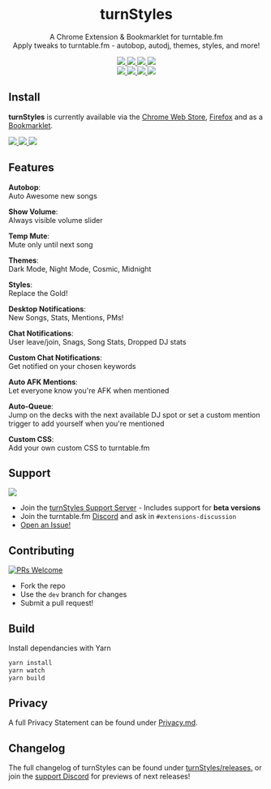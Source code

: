 <h1 align="center">
  <br>turnStyles
</h1>

<p align="center">
  A Chrome Extension & Bookmarklet for turntable.fm
  <br>Apply tweaks to turntable.fm - autobop, autodj, themes, styles, and more!
</p>

<p align="center">
  <a href="https://chrome.google.com/webstore/detail/pmlkackfnbbnjfejpddpakallilkbdme" target="_blank">
    <img
      src="https://img.shields.io/chrome-web-store/stars/pmlkackfnbbnjfejpddpakallilkbdme?color=gold&label=Rating&logo=google-chrome&logoColor=white&style=for-the-badge" />
  </a>
  <a href="https://chrome.google.com/webstore/detail/pmlkackfnbbnjfejpddpakallilkbdme" target="_blank">
    <img
      src="https://img.shields.io/chrome-web-store/users/pmlkackfnbbnjfejpddpakallilkbdme?color=gold&label=Users&logo=google-chrome&logoColor=white&style=for-the-badge" />
  </a>
  <a href="https://chrome.google.com/webstore/detail/pmlkackfnbbnjfejpddpakallilkbdme" target="_blank">
    <img
      src="https://img.shields.io/chrome-web-store/v/pmlkackfnbbnjfejpddpakallilkbdme?color=teal&label=Version&logo=google-chrome&logoColor=white&style=for-the-badge" />
  </a>
  <a href="https://ts.pixelcrisis.co" target="_blank">
    <img
      src="https://img.shields.io/github/package-json/v/pixelcrisis/turnstyles?color=teal&label=Version&logo=javascript&logoColor=white&style=for-the-badge" />
  </a>
  <br>
  <a href="https://github.com/pixelcrisis/turnstyles/graphs/contributors/">
    <img
      src="https://img.shields.io/github/contributors/pixelcrisis/turnstyles?color=blue&logo=github&style=for-the-badge" />
  </a>
  <a href="#">
    <img
      src="https://img.shields.io/github/watchers/pixelcrisis/turnstyles?color=blue&logo=github&style=for-the-badge" />
  </a>
  <a href="#">
    <img src="https://img.shields.io/github/stars/pixelcrisis/turnstyles?logo=github&style=for-the-badge" />
  </a>
  <a href="#">
    <img src="https://img.shields.io/github/forks/pixelcrisis/turnstyles?logo=github&style=for-the-badge" />
  </a>
</p>

## Install

**turnStyles** is currently available via the [Chrome Web
Store](https://chrome.google.com/webstore/detail/pmlkackfnbbnjfejpddpakallilkbdme),
[Firefox](https://addons.mozilla.org/en-US/firefox/addon/turnstyles-for-turntable-fm/) and as a
[Bookmarklet](https://ts.pixelcrisis.co).

<p>
  <a href="https://chrome.google.com/webstore/detail/pmlkackfnbbnjfejpddpakallilkbdme" target="_blank">
    <img
      src="https://img.shields.io/chrome-web-store/v/pmlkackfnbbnjfejpddpakallilkbdme?color=green&label=Version&logo=google-chrome&logoColor=white&style=for-the-badge" />
    <a href="https://addons.mozilla.org/en-US/firefox/addon/turnstyles-for-turntable-fm/" target="_blank">
      <img
        src="https://img.shields.io/amo/v/turnstyles-for-turntable-fm?color=green&label=Version&logo=firefox&logoColor=white&style=for-the-badge">
    </a>
    <a href="https://ts.pixelcrisis.co" target="_blank">
      <img
        src="https://img.shields.io/github/package-json/v/pixelcrisis/turnstyles?color=green&label=Get%20Bookmarklet&logo=javascript&logoColor=white&style=for-the-badge" />
    </a>
</p>

## Features

**Autobop**:
<br>Auto Awesome new songs

**Show Volume**:
<br>Always visible volume slider

**Temp Mute**:
<br>Mute only until next song

**Themes**:
<br>Dark Mode, Night Mode, Cosmic, Midnight

**Styles**:
<br>Replace the Gold!

**Desktop Notifications**:
<br>New Songs, Stats, Mentions, PMs!

**Chat Notifications**:
<br>User leave/join, Snags, Song Stats, Dropped DJ stats

**Custom Chat Notifications**:
<br>Get notified on your chosen keywords

**Auto AFK Mentions**:
<br>Let everyone know you're AFK when mentioned

**Auto-Queue**:
<br>Jump on the decks with the next available DJ spot or set a custom mention trigger to add yourself when you're
mentioned

**Custom CSS**:
<br>Add your own custom CSS to turntable.fm

## Support

<a href="https://discord.gg/ZprHwNUw8y" target="_blank">
  <img
    src="https://img.shields.io/discord/595791360477626380?color=green&label=%20support%20discord&logo=discord&logoColor=white&style=for-the-badge">
</a>

- Join the [turnStyles Support Server](https://discord.gg/ZprHwNUw8y) - Includes support for **beta versions**
- Join the turntable.fm [Discord](https://discord.gg/jnRs4WnPjM) and ask in `#extensions-discussion`
- [Open an Issue!](https://github.com/pixelcrisis/turnstyles/issues/new)

## Contributing

[![PRs
Welcome](https://img.shields.io/badge/PRs-welcome-green.svg?style=for-the-badge)](http://makeapullrequest.com)

- Fork the repo
- Use the `dev` branch for changes
- Submit a pull request!

## Build

Install dependancies with Yarn

```sh
yarn install
yarn watch
yarn build
```

## Privacy

A full Privacy Statement can be found under [Privacy.md](Privacy.md).

## Changelog

The full changelog of turnStyles can be found under
[turnStyles/releases.](https://github.com/pixelcrisis/turnstyles/releases) or join the [support
Discord](https://discord.gg/ZprHwNUw8y) for previews of next releases!